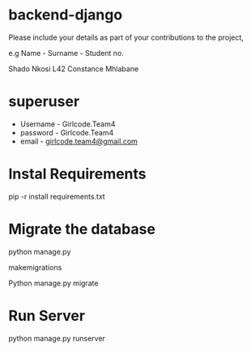 ﻿# backend-django
 Please include your details as part of your contributions to the project, 
 
 e.g Name - Surname - Student no.

Shado Nkosi L42
Constance Mhlabane

# superuser
* Username -  Girlcode.Team4
* password -  Girlcode.Team4
* email - girlcode.team4@gmail.com

# Instal Requirements
pip -r install requirements.txt

# Migrate the database
python manage.py 

makemigrations

Python manage.py migrate

# Run Server
python manage.py runserver

